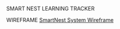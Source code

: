 SMART NEST LEARNING TRACKER 

WIREFRAME
[SmartNest System Wireframe](./public/Wireframe_SmartNest_Learning_Tracker_7-29-25_Mermaid_Chart-2025-07-29-041555.png)
